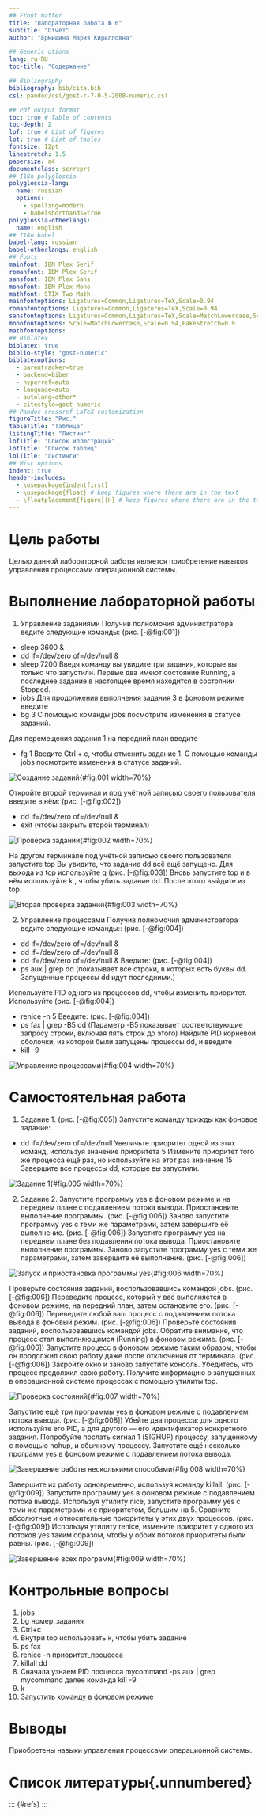 ```yaml
---
## Front matter
title: "Лабораторная работа № 6"
subtitle: "Отчёт"
author: "Ермишина Мария Кирилловна"

## Generic otions
lang: ru-RU
toc-title: "Содержание"

## Bibliography
bibliography: bib/cite.bib
csl: pandoc/csl/gost-r-7-0-5-2008-numeric.csl

## Pdf output format
toc: true # Table of contents
toc-depth: 2
lof: true # List of figures
lot: true # List of tables
fontsize: 12pt
linestretch: 1.5
papersize: a4
documentclass: scrreprt
## I18n polyglossia
polyglossia-lang:
  name: russian
  options:
	- spelling=modern
	- babelshorthands=true
polyglossia-otherlangs:
  name: english
## I18n babel
babel-lang: russian
babel-otherlangs: english
## Fonts
mainfont: IBM Plex Serif
romanfont: IBM Plex Serif
sansfont: IBM Plex Sans
monofont: IBM Plex Mono
mathfont: STIX Two Math
mainfontoptions: Ligatures=Common,Ligatures=TeX,Scale=0.94
romanfontoptions: Ligatures=Common,Ligatures=TeX,Scale=0.94
sansfontoptions: Ligatures=Common,Ligatures=TeX,Scale=MatchLowercase,Scale=0.94
monofontoptions: Scale=MatchLowercase,Scale=0.94,FakeStretch=0.9
mathfontoptions:
## Biblatex
biblatex: true
biblio-style: "gost-numeric"
biblatexoptions:
  - parentracker=true
  - backend=biber
  - hyperref=auto
  - language=auto
  - autolang=other*
  - citestyle=gost-numeric
## Pandoc-crossref LaTeX customization
figureTitle: "Рис."
tableTitle: "Таблица"
listingTitle: "Листинг"
lofTitle: "Список иллюстраций"
lotTitle: "Список таблиц"
lolTitle: "Листинги"
## Misc options
indent: true
header-includes:
  - \usepackage{indentfirst}
  - \usepackage{float} # keep figures where there are in the text
  - \floatplacement{figure}{H} # keep figures where there are in the text
---
```


# Цель работы

Целью данной лабораторной работы является приобретение навыков управления процессами операционной системы.

# Выполнение лабораторной работы

1. Управление заданиями
Получив полномочия администратора ведите следующие команды: (рис. [-@fig:001])
  - sleep 3600 &
  - dd if=/dev/zero of=/dev/null &
  - sleep 7200
Введя команду вы увидите три задания, которые вы только что запустили. Первые два имеют состояние Running, а последнее задание в настоящее время находится в состоянии Stopped.
  - jobs
Для продолжения выполнения задания 3 в фоновом режиме введите
  - bg 3
С помощью команды jobs посмотрите изменения в статусе заданий.

Для перемещения задания 1 на передний план введите
  - fg 1
Введите Ctrl + c, чтобы отменить задание 1. С помощью команды jobs посмотрите изменения в статусе заданий.

![Создание заданий](image/image1.jpg){#fig:001 width=70%}

Откройте второй терминал и под учётной записью своего пользователя введите в нём: (рис. [-@fig:002])
  - dd if=/dev/zero of=/dev/null &
  - exit (чтобы закрыть второй терминал)

![Проверка заданий](image/image2.jpg){#fig:002 width=70%}

На другом терминале под учётной записью своего пользователя запустите top Вы увидите, что задание dd всё ещё запущено. Для выхода из top используйте q (рис. [-@fig:003])
Вновь запустите top и в нём используйте k , чтобы убить задание dd. После этого выйдите из top 

![Вторая проверка заданий](image/image3.jpg){#fig:003 width=70%}

2. Управление процессами
Получив полномочия администратора ведите следующие команды:: (рис. [-@fig:004])
  - dd if=/dev/zero of=/dev/null &
  - dd if=/dev/zero of=/dev/null &
  - dd if=/dev/zero of=/dev/null &
Введите: (рис. [-@fig:004])
  - ps aux | grep dd (показывает все строки, в которых есть буквы dd. Запущенные процессы dd идут последними.)
  
Используйте PID одного из процессов dd, чтобы изменить приоритет. Используйте (рис. [-@fig:004])
  - renice -n 5 <PID>
Введите: (рис. [-@fig:004])
  - ps fax | grep -B5 dd (Параметр -B5 показывает соответствующие запросу строки, включая пять строк до этого)
Найдите PID корневой оболочки, из которой были запущены процессы dd, и введите
  - kill -9 <PID>

![Управление процессами](image/image8.jpg){#fig:004 width=70%}

# Самостоятельная работа

1. Задание 1. (рис. [-@fig:005])
Запустите команду трижды как фоновое задание: 
  - dd if=/dev/zero of=/dev/null
Увеличьте приоритет одной из этих команд, используя значение приоритета 5
Измените приоритет того же процесса ещё раз, но используйте на этот раз значение 15
Завершите все процессы dd, которые вы запустили.

![Задание 1](image/image4.jpg){#fig:005 width=70%}

2. Задание 2.
Запустите программу yes в фоновом режиме и на переднем плане с подавлением потока вывода. Приостановите выполнение программы. (рис. [-@fig:006])
Заново запустите программу yes с теми же параметрами, затем завершите её выполнение. (рис. [-@fig:006])
Запустите программу yes на переднем плане без подавления потока вывода. Приостановите выполнение программы. Заново запустите программу yes с теми же параметрами, затем завершите её выполнение. (рис. [-@fig:006])

![Запуск и приостановка программы yes](image/image6.jpg){#fig:006 width=70%}

Проверьте состояния заданий, воспользовавшись командой jobs. (рис. [-@fig:006])
Переведите процесс, который у вас выполняется в фоновом режиме, на передний план, затем остановите его. (рис. [-@fig:006])
Переведите любой ваш процесс с подавлением потока вывода в фоновый режим. (рис. [-@fig:006])
Проверьте состояния заданий, воспользовавшись командой jobs. Обратите внимание, что процесс стал выполняющимся (Running) в фоновом режиме. (рис. [-@fig:006])
Запустите процесс в фоновом режиме таким образом, чтобы он продолжил свою работу даже после отключения от терминала. (рис. [-@fig:006])
Закройте окно и заново запустите консоль. Убедитесь, что процесс продолжил свою работу.
Получите информацию о запущенных в операционной системе процессах с помощью утилиты top.

![Проверка состояний](image/image7.jpg){#fig:007 width=70%}

Запустите ещё три программы yes в фоновом режиме с подавлением потока вывода. (рис. [-@fig:008])
Убейте два процесса: для одного используйте его PID, а для другого — его идентификатор конкретного задания.
Попробуйте послать сигнал 1 (SIGHUP) процессу, запущенному с помощью nohup, и обычному процессу.
Запустите ещё несколько программ yes в фоновом режиме с подавлением потока вывода.

![Завершение работы несколькими способами](image/image9.jpg){#fig:008 width=70%}

Завершите их работу одновременно, используя команду killall. (рис. [-@fig:009])
Запустите программу yes в фоновом режиме с подавлением потока вывода. Используя утилиту nice, запустите программу yes с теми же параметрами и с приоритетом, большим на 5. Сравните абсолютные и относительные приоритеты у этих двух процессов. (рис. [-@fig:009])
Используя утилиту renice, измените приоритет у одного из потоков yes таким образом, чтобы у обоих потоков приоритеты были равны. (рис. [-@fig:009])

![Завершение всех программ](image/image10.jpg){#fig:009 width=70%}


# Контрольные вопросы

1. jobs
2. bg номер_задания
3. Ctrl+c
4. Внутри top использовать к, чтобы убить задание
5. ps fax
6. renice -n приоритет_процесса <PID>
7. killall dd 
8. Сначала узнаем PID процесса mycommand -ps aux | grep mycommand далее команда kill -9 <PID>
9. k
10. Запустить команду в фоновом режиме

# Выводы

Приобретены навыки управления процессами операционной системы.

# Список литературы{.unnumbered}

::: {#refs}
:::
